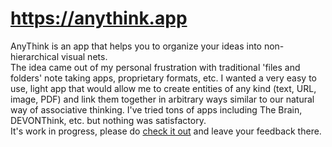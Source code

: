 # https://anythink.app
AnyThink is an app that helps you to organize your ideas into non-hierarchical visual nets.  
The idea came out of my personal frustration with traditional 'files and folders' note taking apps, proprietary formats, etc. I wanted a very easy to use, light app that would allow me to create entities of any kind (text, URL, image, PDF) and link them together in arbitrary ways similar to our natural way of associative thinking. I've tried tons of apps including The Brain, DEVONThink, etc. but nothing was satisfactory.  
It's work in progress, please do [check it out](https://anythink.app) and leave your feedback there.
